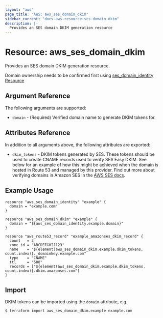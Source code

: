 ```yaml
---
layout: "aws"
page_title: "AWS: aws_ses_domain_dkim"
sidebar_current: "docs-aws-resource-ses-domain-dkim"
description: |-
  Provides an SES domain DKIM generation resource
---
```


# Resource: aws_ses_domain_dkim

Provides an SES domain DKIM generation resource.

Domain ownership needs to be confirmed first using [ses_domain_identity Resource](/docs/providers/aws/r/ses_domain_identity.html)

## Argument Reference

The following arguments are supported:

* `domain` - (Required) Verified domain name to generate DKIM tokens for.

## Attributes Reference

In addition to all arguments above, the following attributes are exported:

* `dkim_tokens` - DKIM tokens generated by SES.
  These tokens should be used to create CNAME records used to verify SES Easy DKIM.
  See below for an example of how this might be achieved
  when the domain is hosted in Route 53 and managed by this provider. 
  Find out more about verifying domains in Amazon SES 
  in the [AWS SES docs](http://docs.aws.amazon.com/ses/latest/DeveloperGuide/easy-dkim-dns-records.html).

## Example Usage

```hcl
resource "aws_ses_domain_identity" "example" {
  domain = "example.com"
}

resource "aws_ses_domain_dkim" "example" {
  domain = "${aws_ses_domain_identity.example.domain}"
}

resource "aws_route53_record" "example_amazonses_dkim_record" {
  count   = 3
  zone_id = "ABCDEFGHIJ123"
  name    = "${element(aws_ses_domain_dkim.example.dkim_tokens, count.index)}._domainkey.example.com"
  type    = "CNAME"
  ttl     = "600"
  records = ["${element(aws_ses_domain_dkim.example.dkim_tokens, count.index)}.dkim.amazonses.com"]
}
```

## Import

DKIM tokens can be imported using the `domain` attribute, e.g.

```
$ terraform import aws_ses_domain_dkim.example example.com
```

